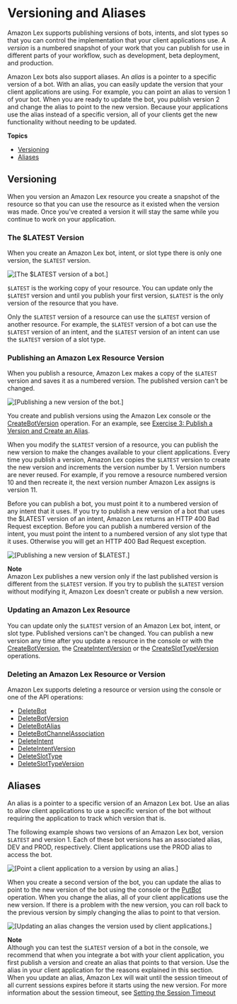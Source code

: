 # Versioning and Aliases<a name="versioning-aliases"></a>

Amazon Lex supports publishing versions of bots, intents, and slot types so that you can control the implementation that your client applications use\. A *version* is a numbered snapshot of your work that you can publish for use in different parts of your workflow, such as development, beta deployment, and production\.

Amazon Lex bots also support aliases\. An *alias* is a pointer to a specific version of a bot\. With an alias, you can easily update the version that your client applications are using\. For example, you can point an alias to version 1 of your bot\. When you are ready to update the bot, you publish version 2 and change the alias to point to the new version\. Because your applications use the alias instead of a specific version, all of your clients get the new functionality without needing to be updated\.

**Topics**
+ [Versioning](#versioning-intro)
+ [Aliases](#aliases-intro)

## Versioning<a name="versioning-intro"></a>

When you version an Amazon Lex resource you create a snapshot of the resource so that you can use the resource as it existed when the version was made\. Once you've created a version it will stay the same while you continue to work on your application\.

### The $LATEST Version<a name="versioning-intro-create-function"></a>

When you create an Amazon Lex bot, intent, or slot type there is only one version, the `$LATEST` version\. 

![\[The $LATEST version of a bot.\]](http://docs.aws.amazon.com/lex/latest/dg/images/lex-only-bot.png)

`$LATEST` is the working copy of your resource\. You can update only the `$LATEST` version and until you publish your first version, `$LATEST` is the only version of the resource that you have\. 

Only the `$LATEST` version of a resource can use the `$LATEST` version of another resource\. For example, the `$LATEST` version of a bot can use the `$LATEST` version of an intent, and the `$LATEST` version of an intent can use the `$LATEST` version of a slot type\.

### Publishing an Amazon Lex Resource Version<a name="versioning-intro-publish-version"></a>

When you publish a resource, Amazon Lex makes a copy of the `$LATEST` version and saves it as a numbered version\. The published version can't be changed\. 

![\[Publishing a new version of the bot.\]](http://docs.aws.amazon.com/lex/latest/dg/images/bot2.png) 

You create and publish versions using the Amazon Lex console or the [CreateBotVersion](API_CreateBotVersion.md) operation\. For an example, see [Exercise 3: Publish a Version and Create an Alias](gettingstarted-ex3.md)\. 

When you modify the `$LATEST` version of a resource, you can publish the new version to make the changes available to your client applications\. Every time you publish a version, Amazon Lex copies the `$LATEST` version to create the new version and increments the version number by 1\. Version numbers are never reused\. For example, if you remove a resource numbered version 10 and then recreate it, the next version number Amazon Lex assigns is version 11\.

Before you can publish a bot, you must point it to a numbered version of any intent that it uses\. If you try to publish a new version of a bot that uses the $LATEST version of an intent, Amazon Lex returns an HTTP 400 Bad Request exception\. Before you can publish a numbered version of the intent, you must point the intent to a numbered version of any slot type that it uses\. Otherwise you will get an HTTP 400 Bad Request exception\.

![\[Publishing a new version of $LATEST.\]](http://docs.aws.amazon.com/lex/latest/dg/images/lex-publish-identical-bot.png) 

**Note**  
Amazon Lex publishes a new version only if the last published version is different from the `$LATEST` version\. If you try to publish the `$LATEST` version without modifying it, Amazon Lex doesn't create or publish a new version\. 

### Updating an Amazon Lex Resource<a name="versioning-intro-updating-function-code"></a>

You can update only the `$LATEST` version of an Amazon Lex bot, intent, or slot type\. Published versions can't be changed\. You can publish a new version any time after you update a resource in the console or with the [CreateBotVersion](API_CreateBotVersion.md), the [CreateIntentVersion](API_CreateIntentVersion.md) or the [CreateSlotTypeVersion](API_CreateSlotTypeVersion.md) operations\.

### Deleting an Amazon Lex Resource or Version<a name="versioning-intro-deleting-function-versions"></a>

Amazon Lex supports deleting a resource or version using the console or one of the API operations:
+ [DeleteBot](API_DeleteBot.md)
+ [DeleteBotVersion](API_DeleteBotVersion.md)
+ [DeleteBotAlias](API_DeleteBotAlias.md)
+ [DeleteBotChannelAssociation](API_DeleteBotChannelAssociation.md)
+ [DeleteIntent](API_DeleteIntent.md)
+ [DeleteIntentVersion](API_DeleteIntentVersion.md)
+ [DeleteSlotType](API_DeleteSlotType.md)
+ [DeleteSlotTypeVersion](API_DeleteSlotTypeVersion.md)

## Aliases<a name="aliases-intro"></a>

An alias is a pointer to a specific version of an Amazon Lex bot\. Use an alias to allow client applications to use a specific version of the bot without requiring the application to track which version that is\.

The following example shows two versions of an Amazon Lex bot, version `$LATEST` and version 1\. Each of these bot versions has an associated alias, DEV and PROD, respectively\. Client applications use the PROD alias to access the bot\.

![\[Point a client application to a version by using an alias.\]](http://docs.aws.amazon.com/lex/latest/dg/images/lex-publish-alias-bot.png) 

When you create a second version of the bot, you can update the alias to point to the new version of the bot using the console or the [PutBot](API_PutBot.md) operation\. When you change the alias, all of your client applications use the new version\. If there is a problem with the new version, you can roll back to the previous version by simply changing the alias to point to that version\.

![\[Updating an alias changes the version used by client applications.\]](http://docs.aws.amazon.com/lex/latest/dg/images/lex-publish-alias-bot-v2.png) 

**Note**  
Although you can test the `$LATEST` version of a bot in the console, we recommend that when you integrate a bot with your client application, you first publish a version and create an alias that points to that version\. Use the alias in your client application for the reasons explained in this section\. When you update an alias, Amazon Lex will wait until the session timeout of all current sessions expires before it starts using the new version\. For more information about the session timeout, see [Setting the Session Timeout](context-mgmt.md#context-mgmt-session-timeout)